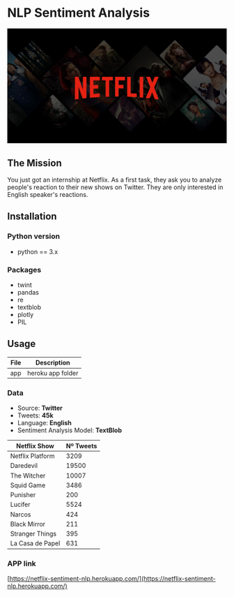 # NLP Sentiment Analysis

<img src="netflix.jpg" alt="netflix" width="1024"/>

## The Mission

You just got an internship at Netflix. As a first task, they ask you to analyze people's reaction to their new shows on Twitter. They are only interested in English speaker's reactions.

## Installation

### Python version
* python == 3.x

### Packages
* twint
* pandas
* re
* textblob
* plotly
* PIL

## Usage
| File        | Description                        |
|-------------|------------------------------------|
| app         | heroku app folder                  | 



### Data

* Source: **Twitter**
* Tweets: **45k**
* Language: **English**
* Sentiment Analysis Model: **TextBlob**

| Netflix Show | Nº Tweets |
|--------------|-----------|
| Netflix Platform | 3209    |
| Daredevil    | 19500     |
| The Witcher  | 10007     |
| Squid Game   | 3486      |
| Punisher     | 200       |
| Lucifer       | 5524  |
| Narcos    | 424   |
| Black Mirror  | 211   |
| Stranger Things   | 395   |
| La Casa de Papel  | 631   |

### APP link
[https://netflix-sentiment-nlp.herokuapp.com/](https://netflix-sentiment-nlp.herokuapp.com/)



